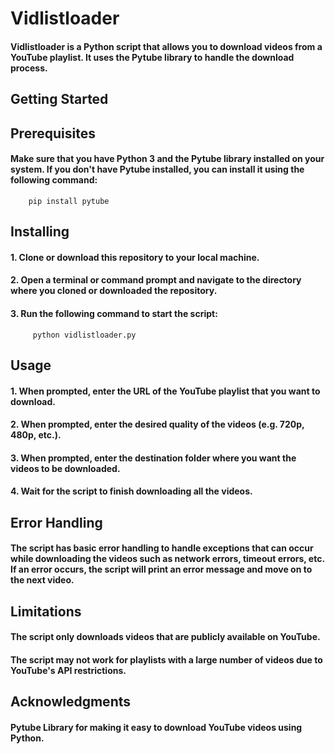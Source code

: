 # Vidlistloader

#### Vidlistloader is a Python script that allows you to download videos from a YouTube playlist. It uses the Pytube library to handle the download process.
     
   
   
   
     
 ## Getting Started
 
## Prerequisites

####   Make sure that you have Python 3 and the Pytube library installed on your system. If you don't have Pytube installed, you can install it using the following command:

        pip install pytube 

## **Installing**

####  1. Clone or download this repository to your local machine.
####  2. Open a terminal or command prompt and navigate to the directory where you cloned or downloaded the repository.
####  3. Run the following command to start the script:

         python vidlistloader.py




## **Usage**

####  1. When prompted, enter the URL of the YouTube playlist that you want to download.
####  2. When prompted, enter the desired quality of the videos (e.g. 720p, 480p, etc.).
####  3. When prompted, enter the destination folder where you want the videos to be downloaded.
####  4. Wait for the script to finish downloading all the videos.





## **Error Handling**

#### The script has basic error handling to handle exceptions that can occur while downloading the videos such as network errors, timeout errors, etc. If an error occurs, the script will print an error message and move on to the next video.






## **Limitations**

 ####  The script only downloads videos that are publicly available on YouTube.
####   The script may not work for playlists with a large number of videos due to YouTube's API restrictions.




## **Acknowledgments**

 ####  Pytube Library for making it easy to download YouTube videos using Python.
